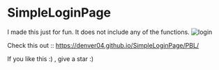 # SimpleLoginPage

I made this just for fun. It does not include any of the functions.
![login](https://user-images.githubusercontent.com/87076425/149633320-ae2f6aa3-9725-4314-89f7-a740dacf250f.png)


Check this out :: 
https://denver04.github.io/SimpleLoginPage/PBL/

If you like this :) , give a star :)
